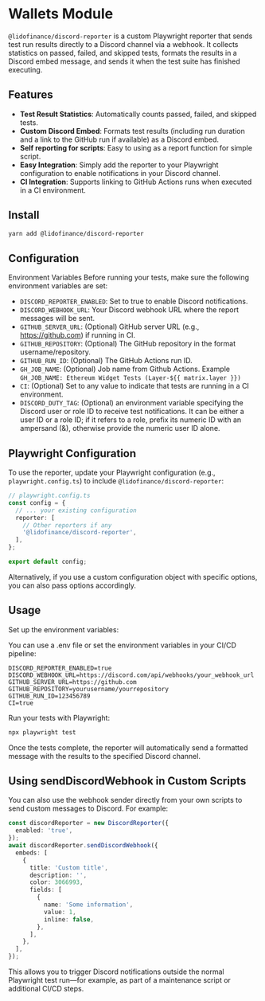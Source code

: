 # Wallets Module

`@lidofinance/discord-reporter` is a custom Playwright reporter that sends test run results directly to a Discord channel via a webhook. It collects statistics on passed, failed, and skipped tests, formats the results in a Discord embed message, and sends it when the test suite has finished executing.

## Features
- **Test Result Statistics**: Automatically counts passed, failed, and skipped tests.
- **Custom Discord Embed**: Formats test results (including run duration and a link to the GitHub run if available) as a Discord embed.
- **Self reporting for scripts**: Easy to using as a report function for simple script.
- **Easy Integration**: Simply add the reporter to your Playwright configuration to enable notifications in your Discord channel.
- **CI Integration**: Supports linking to GitHub Actions runs when executed in a CI environment.

## Install

```bash
yarn add @lidofinance/discord-reporter
```

## Configuration
Environment Variables
Before running your tests, make sure the following environment variables are set:

- `DISCORD_REPORTER_ENABLED`: Set to true to enable Discord notifications.
- `DISCORD_WEBHOOK_URL`: Your Discord webhook URL where the report messages will be sent.
- `GITHUB_SERVER_URL`: (Optional) GitHub server URL (e.g., https://github.com) if running in CI.
- `GITHUB_REPOSITORY`: (Optional) The GitHub repository in the format username/repository.
- `GITHUB_RUN_ID`: (Optional) The GitHub Actions run ID.
- `GH_JOB_NAME`: (Optional) Job name from Github Actions. Example `GH_JOB_NAME: Ethereum Widget Tests (Layer-${{ matrix.layer }})`
- `CI`: (Optional) Set to any value to indicate that tests are running in a CI environment.
- `DISCORD_DUTY_TAG`: (Optional) an environment variable specifying the Discord user or role ID to receive test notifications. 
  It can be either a user ID or a role ID; 
  if it refers to a role, prefix its numeric ID with an ampersand (&), otherwise provide the numeric user ID alone.

## Playwright Configuration
To use the reporter, update your Playwright configuration (e.g., `playwright.config.ts`) to include `@lidofinance/discord-reporter`:

```ts
// playwright.config.ts
const config = {
  // ... your existing configuration
  reporter: [
    // Other reporters if any
    '@lidofinance/discord-reporter',
  ],
};

export default config;
```

Alternatively, if you use a custom configuration object with specific options, you can also pass options accordingly.

## Usage
Set up the environment variables:

You can use a .env file or set the environment variables in your CI/CD pipeline:

```env
DISCORD_REPORTER_ENABLED=true
DISCORD_WEBHOOK_URL=https://discord.com/api/webhooks/your_webhook_url
GITHUB_SERVER_URL=https://github.com
GITHUB_REPOSITORY=yourusername/yourrepository
GITHUB_RUN_ID=123456789
CI=true
```

Run your tests with Playwright:

```bash
npx playwright test
```

Once the tests complete, the reporter will automatically send a formatted message with the results to the specified Discord channel.

## Using sendDiscordWebhook in Custom Scripts

You can also use the webhook sender directly from your own scripts to send custom messages to Discord. For example:

```ts
const discordReporter = new DiscordReporter({
  enabled: 'true',
});
await discordReporter.sendDiscordWebhook({
  embeds: [
    {
      title: 'Custom title',
      description: '',
      color: 3066993,
      fields: [
        {
          name: 'Some information',
          value: 1,
          inline: false,
        },
      ],
    },
  ],
});
```

This allows you to trigger Discord notifications outside the normal Playwright test run—for example, as part of a maintenance script or additional CI/CD steps.
